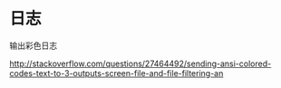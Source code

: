 # 日志

输出彩色日志

http://stackoverflow.com/questions/27464492/sending-ansi-colored-codes-text-to-3-outputs-screen-file-and-file-filtering-an